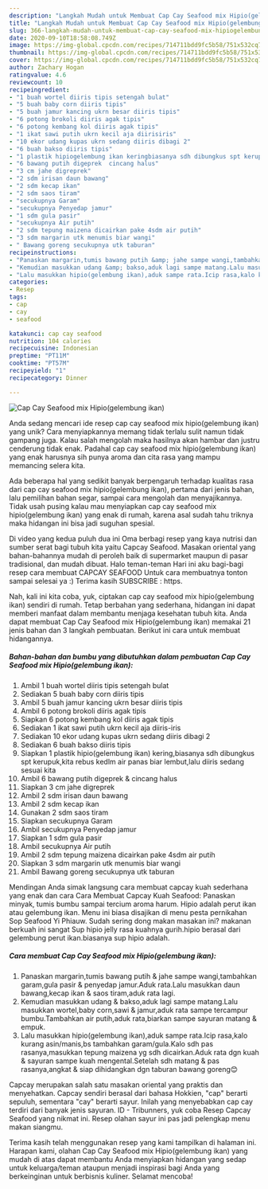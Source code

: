 ```yaml
---
description: "Langkah Mudah untuk Membuat Cap Cay Seafood mix Hipio(gelembung ikan) Anti Gagal"
title: "Langkah Mudah untuk Membuat Cap Cay Seafood mix Hipio(gelembung ikan) Anti Gagal"
slug: 366-langkah-mudah-untuk-membuat-cap-cay-seafood-mix-hipiogelembung-ikan-anti-gagal
date: 2020-09-10T18:58:08.749Z
image: https://img-global.cpcdn.com/recipes/714711bdd9fc5b58/751x532cq70/cap-cay-seafood-mix-hipiogelembung-ikan-foto-resep-utama.jpg
thumbnail: https://img-global.cpcdn.com/recipes/714711bdd9fc5b58/751x532cq70/cap-cay-seafood-mix-hipiogelembung-ikan-foto-resep-utama.jpg
cover: https://img-global.cpcdn.com/recipes/714711bdd9fc5b58/751x532cq70/cap-cay-seafood-mix-hipiogelembung-ikan-foto-resep-utama.jpg
author: Zachary Hogan
ratingvalue: 4.6
reviewcount: 10
recipeingredient:
- "1 buah wortel diiris tipis setengah bulat"
- "5 buah baby corn diiris tipis"
- "5 buah jamur kancing ukrn besar diiris tipis"
- "6 potong brokoli diiris agak tipis"
- "6 potong kembang kol diiris agak tipis"
- "1 ikat sawi putih ukrn kecil aja diirisiris"
- "10 ekor udang kupas ukrn sedang diiris dibagi 2"
- "6 buah bakso diiris tipis"
- "1 plastik hipiogelembung ikan keringbiasanya sdh dibungkus spt kerupukkita rebus kedlm air panas biar lembutlalu diiris sedang sesuai kita"
- "6 bawang putih digeprek  cincang halus"
- "3 cm jahe digreprek"
- "2 sdm irisan daun bawang"
- "2 sdm kecap ikan"
- "2 sdm saos tiram"
- "secukupnya Garam"
- "secukupnya Penyedap jamur"
- "1 sdm gula pasir"
- "secukupnya Air putih"
- "2 sdm tepung maizena dicairkan pake 4sdm air putih"
- "3 sdm margarin utk menumis biar wangi"
- " Bawang goreng secukupnya utk taburan"
recipeinstructions:
- "Panaskan margarin,tumis bawang putih &amp; jahe sampe wangi,tambahkan garam,gula pasir &amp; penyedap jamur.Aduk rata.Lalu masukkan daun bawang,kecap ikan &amp; saos tiram,aduk rata lagi."
- "Kemudian masukkan udang &amp; bakso,aduk lagi sampe matang.Lalu masukkan wortel,baby corn,sawi &amp; jamur,aduk rata sampe tercampur bumbu.Tambahkan air putih,aduk rata,biarkan sampe sayuran matang &amp; empuk."
- "Lalu masukkan hipio(gelembung ikan),aduk sampe rata.Icip rasa,kalo kurang asin/manis,bs tambahkan garam/gula.Kalo sdh pas rasanya,masukkan tepung maizena yg sdh dicairkan.Aduk rata dgn kuah &amp; sayuran sampe kuah mengental.Setelah sdh matang &amp; pas rasanya,angkat &amp; siap dihidangkan dgn taburan bawang goreng😊"
categories:
- Resep
tags:
- cap
- cay
- seafood

katakunci: cap cay seafood 
nutrition: 104 calories
recipecuisine: Indonesian
preptime: "PT11M"
cooktime: "PT57M"
recipeyield: "1"
recipecategory: Dinner

---
```



![Cap Cay Seafood mix Hipio(gelembung ikan)](https://img-global.cpcdn.com/recipes/714711bdd9fc5b58/751x532cq70/cap-cay-seafood-mix-hipiogelembung-ikan-foto-resep-utama.jpg)

Anda sedang mencari ide resep cap cay seafood mix hipio(gelembung ikan) yang unik? Cara menyiapkannya memang tidak terlalu sulit namun tidak gampang juga. Kalau salah mengolah maka hasilnya akan hambar dan justru cenderung tidak enak. Padahal cap cay seafood mix hipio(gelembung ikan) yang enak harusnya sih punya aroma dan cita rasa yang mampu memancing selera kita.

Ada beberapa hal yang sedikit banyak berpengaruh terhadap kualitas rasa dari cap cay seafood mix hipio(gelembung ikan), pertama dari jenis bahan, lalu pemilihan bahan segar, sampai cara mengolah dan menyajikannya. Tidak usah pusing kalau mau menyiapkan cap cay seafood mix hipio(gelembung ikan) yang enak di rumah, karena asal sudah tahu triknya maka hidangan ini bisa jadi suguhan spesial.

Di video yang kedua puluh dua ini Oma berbagi resep yang kaya nutrisi dan sumber serat bagi tubuh kita yaitu Capcay Seafood. Masakan oriental yang bahan-bahannya mudah di peroleh baik di supermarket maupun di pasar tradisional, dan mudah dibuat. Halo teman-teman Hari ini aku bagi-bagi resep cara membuat CAPCAY SEAFOOD Untuk cara membuatnya tonton sampai selesai ya :) Terima kasih SUBSCRIBE : https.


Nah, kali ini kita coba, yuk, ciptakan cap cay seafood mix hipio(gelembung ikan) sendiri di rumah. Tetap berbahan yang sederhana, hidangan ini dapat memberi manfaat dalam membantu menjaga kesehatan tubuh kita. Anda dapat membuat Cap Cay Seafood mix Hipio(gelembung ikan) memakai 21 jenis bahan dan 3 langkah pembuatan. Berikut ini cara untuk membuat hidangannya.

<!--inarticleads1-->

##### Bahan-bahan dan bumbu yang dibutuhkan dalam pembuatan Cap Cay Seafood mix Hipio(gelembung ikan):

1. Ambil 1 buah wortel diiris tipis setengah bulat
1. Sediakan 5 buah baby corn diiris tipis
1. Ambil 5 buah jamur kancing ukrn besar diiris tipis
1. Ambil 6 potong brokoli diiris agak tipis
1. Siapkan 6 potong kembang kol diiris agak tipis
1. Sediakan 1 ikat sawi putih ukrn kecil aja diiris-iris
1. Sediakan 10 ekor udang kupas ukrn sedang diiris dibagi 2
1. Sediakan 6 buah bakso diiris tipis
1. Siapkan 1 plastik hipio(gelembung ikan) kering,biasanya sdh dibungkus spt kerupuk,kita rebus kedlm air panas biar lembut,lalu diiris sedang sesuai kita
1. Ambil 6 bawang putih digeprek &amp; cincang halus
1. Siapkan 3 cm jahe digreprek
1. Ambil 2 sdm irisan daun bawang
1. Ambil 2 sdm kecap ikan
1. Gunakan 2 sdm saos tiram
1. Siapkan secukupnya Garam
1. Ambil secukupnya Penyedap jamur
1. Siapkan 1 sdm gula pasir
1. Ambil secukupnya Air putih
1. Ambil 2 sdm tepung maizena dicairkan pake 4sdm air putih
1. Siapkan 3 sdm margarin utk menumis biar wangi
1. Ambil  Bawang goreng secukupnya utk taburan


Mendingan Anda simak langsung cara membuat capcay kuah sederhana yang enak dan cara Cara Membuat Capcay Kuah Seafood: Panaskan minyak, tumis bumbu sampai tercium aroma harum. Hipio adalah perut ikan atau gelembung ikan. Menu ini biasa disajikan di menu pesta pernikahan Sop Seafood Yi Phiauw. Sudah sering dong makan masakan ini? makanan berkuah ini sangat Sup hipio jelly rasa kuahnya gurih.hipio berasal dari gelembung perut ikan.biasanya sup hipio adalah. 

<!--inarticleads2-->

##### Cara membuat Cap Cay Seafood mix Hipio(gelembung ikan):

1. Panaskan margarin,tumis bawang putih &amp; jahe sampe wangi,tambahkan garam,gula pasir &amp; penyedap jamur.Aduk rata.Lalu masukkan daun bawang,kecap ikan &amp; saos tiram,aduk rata lagi.
1. Kemudian masukkan udang &amp; bakso,aduk lagi sampe matang.Lalu masukkan wortel,baby corn,sawi &amp; jamur,aduk rata sampe tercampur bumbu.Tambahkan air putih,aduk rata,biarkan sampe sayuran matang &amp; empuk.
1. Lalu masukkan hipio(gelembung ikan),aduk sampe rata.Icip rasa,kalo kurang asin/manis,bs tambahkan garam/gula.Kalo sdh pas rasanya,masukkan tepung maizena yg sdh dicairkan.Aduk rata dgn kuah &amp; sayuran sampe kuah mengental.Setelah sdh matang &amp; pas rasanya,angkat &amp; siap dihidangkan dgn taburan bawang goreng😊


Capcay merupakan salah satu masakan oriental yang praktis dan menyehatkan. Capcay sendiri berasal dari bahasa Hokkien, &#34;cap&#34; berarti sepuluh, sementara &#34;cay&#34; berarti sayur. Inilah yang menyebabkan cap cay terdiri dari banyak jenis sayuran. ID - Tribunners, yuk coba Resep Capcay Seafood yang nikmat ini. Resep olahan sayur ini pas jadi pelengkap menu makan siangmu. 

Terima kasih telah menggunakan resep yang kami tampilkan di halaman ini. Harapan kami, olahan Cap Cay Seafood mix Hipio(gelembung ikan) yang mudah di atas dapat membantu Anda menyiapkan hidangan yang sedap untuk keluarga/teman ataupun menjadi inspirasi bagi Anda yang berkeinginan untuk berbisnis kuliner. Selamat mencoba!
